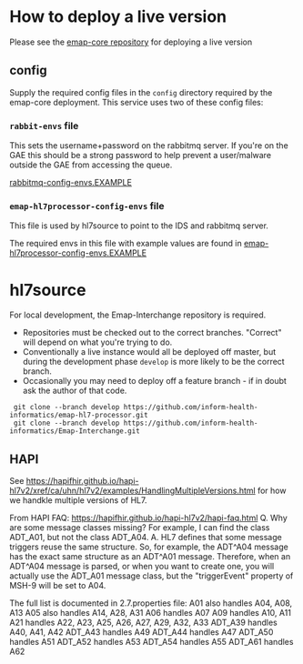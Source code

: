 # How to deploy a live version

Please see the [emap-core repository](https://github.com/inform-health-informatics/Emap-Core/) 
for deploying a live version 

## config

Supply the required config files in the `config` directory required by the emap-core deployment.
This service uses two of these config files:

### `rabbit-envs` file

This sets the username+password on the rabbitmq server.
If you're on the GAE this should be a strong password to help prevent a user/malware outside the GAE
from accessing the queue.

[rabbitmq-config-envs.EXAMPLE](rabbitmq-config-envs.EXAMPLE)

### `emap-hl7processor-config-envs` file

This file is used by hl7source to point to the IDS and rabbitmq server.

The required envs in this file with example values are found in 
[emap-hl7processor-config-envs.EXAMPLE](emap-hl7processor-config-envs.EXAMPLE)


# hl7source

For local development, the Emap-Interchange repository is required.

- Repositories must be checked out to the correct branches. 
  "Correct" will depend on what you're trying to do. 
- Conventionally a live instance would all be deployed off master, 
  but during the development phase `develop` is more likely to be the correct branch. 
- Occasionally you may need to deploy off a feature branch - 
  if in doubt ask the author of that code.
  
```shell script
 git clone --branch develop https://github.com/inform-health-informatics/emap-hl7-processor.git
 git clone --branch develop https://github.com/inform-health-informatics/Emap-Interchange.git
```


## HAPI

 See https://hapifhir.github.io/hapi-hl7v2/xref/ca/uhn/hl7v2/examples/HandlingMultipleVersions.html
 for how we handkle multiple versions of HL7.
 
 From HAPI FAQ: https://hapifhir.github.io/hapi-hl7v2/hapi-faq.html 
 Q. Why are some message classes missing? For example, I can find
 the class ADT_A01, but not the class ADT_A04.
 A. HL7 defines that some message triggers reuse the same structure. So, for example,
 the ADT^A04 message has the exact same structure as an ADT^A01 message. Therefore,
 when an ADT^A04 message is parsed, or when you want to create one, you will actually
 use the ADT_A01 message class, but the "triggerEvent" property of MSH-9 will be set to A04.

 The full list is documented in 2.7.properties file:
 A01 also handles A04, A08, A13
 A05 also handles A14, A28, A31
 A06 handles A07
 A09 handles A10, A11
 A21 handles A22, A23, A25, A26, A27, A29, A32, A33
 ADT_A39 handles A40, A41, A42
 ADT_A43 handles A49
 ADT_A44 handles A47
 ADT_A50 handles A51
 ADT_A52 handles A53
 ADT_A54 handles A55
 ADT_A61 handles A62

